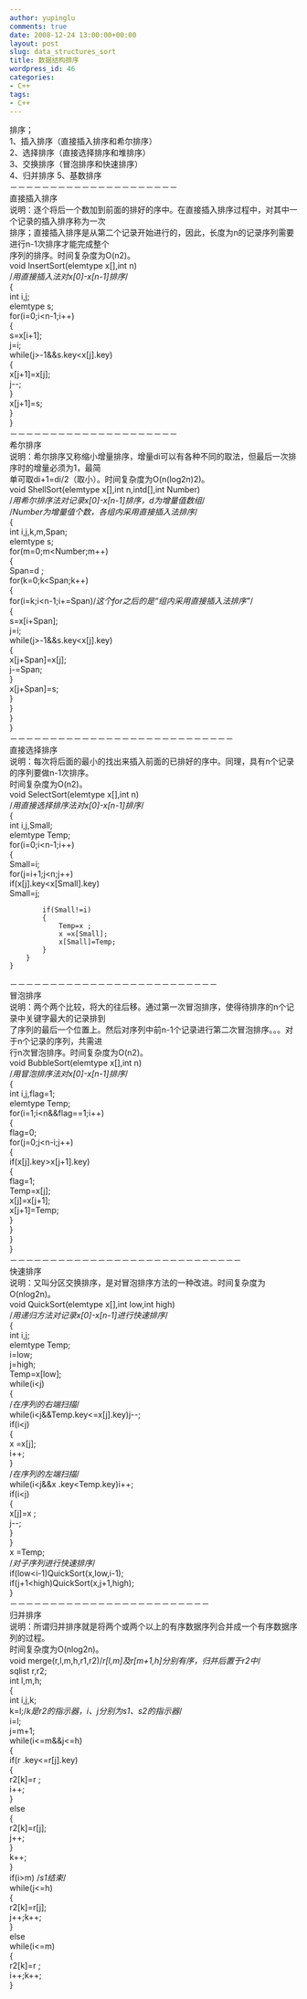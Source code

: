 ```yaml
---                
author: yupinglu                
comments: true                
date: 2008-12-24 13:00:00+00:00                
layout: post                
slug: data_structures_sort                
title: 数据结构排序                
wordpress_id: 46                
categories:                
- C++                
tags:                
- C++                
---                
```

                
排序；                
1、插入排序（直接插入排序和希尔排序）                
2、选择排序（直接选择排序和堆排序）                
3、交换排序（冒泡排序和快速排序）                
4、归并排序
5、基数排序                
－－－－－－－－－－－－－－－－－－－－－                
直接插入排序                
说明：逐个将后一个数加到前面的排好的序中。在直接插入排序过程中，对其中一个记录的插入排序称为一次                
排序；直接插入排序是从第二个记录开始进行的，因此，长度为n的记录序列需要进行n-1次排序才能完成整个                
序列的排序。时间复杂度为O(n2)。                
	void InsertSort(elemtype x[],int n)                
	/*用直接插入法对x[0]-x[n-1]排序*/                
	{                
		int i,j;                
		elemtype s;                
		for(i=0;i<n-1;i++)                
		{                
			s=x[i+1];                
			j=i;                
			while(j>-1&&s.key<x[j].key)                
			{                
				x[j+1]=x[j];                
				j--;                
			}                
			x[j+1]=s;                
		}                
	}                
－－－－－－－－－－－－－－－－－－－－－                
希尔排序                
说明：希尔排序又称缩小增量排序，增量di可以有各种不同的取法，但最后一次排序时的增量必须为1，最简                
单可取di+1=di/2（取小）。时间复杂度为O(n(log2n)2)。                
	void ShellSort(elemtype x[],int n,intd[],int Number)                
	/*用希尔排序法对记录x[0]-x[n-1]排序，d为增量值数组*/                
	/*Number为增量值个数，各组内采用直接插入法排序*/                
	{                
		int i,j,k,m,Span;                
		elemtype s;                
		for(m=0;m<Number;m++)                
		{                
			Span=d ;                
			for(k=0;k<Span;k++)                
			{                
				for(i=k;i<n-1;i+=Span)/*这个for之后的是“组内采用直接插入法排序”*/                
				{                
					s=x[i+Span];                
					j=i;                
					while(j>-1&&s.key<x[j].key)                
					{                
						x[j+Span]=x[j];                
						j-=Span;                
					}                
					x[j+Span]=s;                
				}                
			}                
		}                
	}                
－－－－－－－－－－－－－－－－－－－－－－－－－－－－                
直接选择排序                
说明：每次将后面的最小的找出来插入前面的已排好的序中。同理，具有n个记录的序列要做n-1次排序。                
时间复杂度为O(n2)。                
	void SelectSort(elemtype x[],int n)                
	/*用直接选择排序法对x[0]-x[n-1]排序*/                
	{                
		int i,j,Small;                
		elemtype Temp;                
		for(i=0;i<n-1;i++)                
		{                
			Small=i;                
			for(j=i+1;j<n;j++)                
			if(x[j].key<x[Small].key)                
			Small=j;                
			                
			if(Small!=i)                
			{                
				Temp=x ;                
				x =x[Small];                
				x[Small]=Temp;                
			}                
		}                
	}                
－－－－－－－－－－－－－－－－－－－－－－－－－－                
冒泡排序                
说明：两个两个比较，将大的往后移。通过第一次冒泡排序，使得待排序的n个记录中关键字最大的记录排到                
了序列的最后一个位置上。然后对序列中前n-1个记录进行第二次冒泡排序。。。对于n个记录的序列，共需进                
行n次冒泡排序。时间复杂度为O(n2)。                
	void BubbleSort(elemtype x[],int n)                
	/*用冒泡排序法对x[0]-x[n-1]排序*/                
	{                
		int i,j,flag=1;                
		elemtype Temp;                
		for(i=1;i<n&&flag==1;i++)                
		{                
			flag=0;                
			for(j=0;j<n-i;j++)                
			{                
				if(x[j].key>x[j+1].key)                
				{                
					flag=1;                
					Temp=x[j];                
					x[j]=x[j+1];                
					x[j+1]=Temp;                
				}                
			}                
		}                
	}                
－－－－－－－－－－－－－－－－－－－－－－－－－－－－－                
快速排序                
说明：又叫分区交换排序，是对冒泡排序方法的一种改进。时间复杂度为O(nlog2n)。                
	void QuickSort(elemtype x[],int low,int high)                
	/*用递归方法对记录x[0]-x[n-1]进行快速排序*/                
	{                
		int i,j;                
		elemtype Temp;                
		i=low;                
		j=high;                
		Temp=x[low];                
		while(i<j)                
		{                
			/*在序列的右端扫描*/                
			while(i<j&&Temp.key<=x[j].key)j--;                
			if(i<j)                
			{                
				x =x[j];                
				i++;                
			}                
			/*在序列的左端扫描*/                
			while(i<j&&x .key<Temp.key)i++;                
			if(i<j)                
			{                
				x[j]=x ;                
				j--;                
			}                
		}                
		x =Temp;                
		/*对子序列进行快速排序*/                
		if(low<i-1)QuickSort(x,low,i-1);                
		if(j+1<high)QuickSort(x,j+1,high);                
	}                
－－－－－－－－－－－－－－－－－－－－－－－－－                
归并排序                
说明：所谓归并排序就是将两个或两个以上的有序数据序列合并成一个有序数据序列的过程。                
时间复杂度为O(nlog2n)。                
	void merge(r,l,m,h,r1,r2)/*r[l,m]及r[m+1,h]分别有序，归并后置于r2中*/                
	sqlist r,r2;                
	int l,m,h;                
	{                
	int i,j,k;                
	k=l;/*k是r2的指示器，i、j分别为s1、s2的指示器*/                
	i=l;                
	j=m+1;                
	while(i<=m&&j<=h)                
	{                
		if(r .key<=r[j].key)                
		{                
			r2[k]=r ;                
			i++;                
		}                
		else                
		{                
			r2[k]=r[j];                
			j++;                
		}                
		k++;                
	}                
	if(i>m) /*s1结束*/                
	while(j<=h)                
	{                
		r2[k]=r[j];                
		j++;k++;                
	}                
	else                
	while(i<=m)                
	{                
		r2[k]=r ;                
		i++;k++;                
	}                
